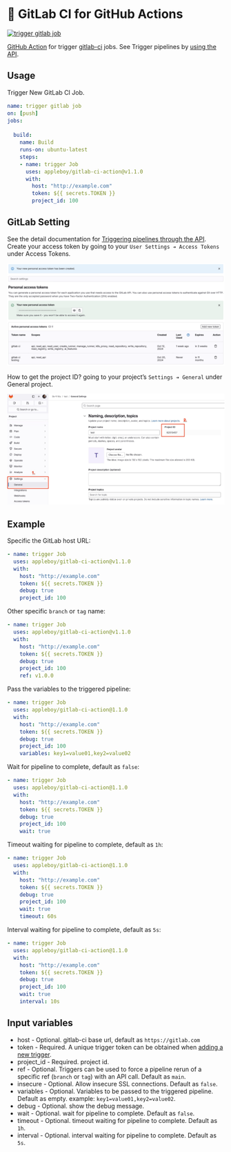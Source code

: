 # 🚀 GitLab CI for GitHub Actions

[![trigger gitlab job](https://github.com/appleboy/gitlab-ci-action/actions/workflows/ci.yml/badge.svg)](https://github.com/appleboy/gitlab-ci-action/actions/workflows/ci.yml)

[GitHub Action](https://github.com/features/actions) for trigger [gitlab-ci](https://about.gitlab.com/gitlab-ci) jobs. See Trigger pipelines by [using the API](https://docs.gitlab.com/ee/ci/triggers/index.html).

## Usage

Trigger New GitLab CI Job.

```yml
name: trigger gitlab job
on: [push]
jobs:

  build:
    name: Build
    runs-on: ubuntu-latest
    steps:
    - name: trigger Job
      uses: appleboy/gitlab-ci-action@v1.1.0
      with:
        host: "http://example.com"
        token: ${{ secrets.TOKEN }}
        project_id: 100

```

## GitLab Setting

See the detail documentation for [Triggering pipelines through the API](https://docs.gitlab.com/ee/ci/triggers/). Create your access token by going to your `User Settings ➔ Access Tokens` under Access Tokens.

![token](./images/user_token.png)

How to get the project ID? going to your project’s `Settings ➔ General` under General project.

![projectID](./images/setting.png)

## Example

Specific the GitLab host URL:

```yml
- name: trigger Job
  uses: appleboy/gitlab-ci-action@v1.1.0
  with:
    host: "http://example.com"
    token: ${{ secrets.TOKEN }}
    debug: true
    project_id: 100
```

Other specific `branch` or `tag` name:

```yml
- name: trigger Job
  uses: appleboy/gitlab-ci-action@v1.1.0
  with:
    host: "http://example.com"
    token: ${{ secrets.TOKEN }}
    debug: true
    project_id: 100
    ref: v1.0.0
```

Pass the variables to the triggered pipeline:

```yml
- name: trigger Job
  uses: appleboy/gitlab-ci-action@1.1.0
  with:
    host: "http://example.com"
    token: ${{ secrets.TOKEN }}
    debug: true
    project_id: 100
    variables: key1=value01,key2=value02
```

Wait for pipeline to complete, default as `false`:

```yml
- name: trigger Job
  uses: appleboy/gitlab-ci-action@1.1.0
  with:
    host: "http://example.com"
    token: ${{ secrets.TOKEN }}
    debug: true
    project_id: 100
    wait: true
```

Timeout waiting for pipeline to complete, default as `1h`:

```yml
- name: trigger Job
  uses: appleboy/gitlab-ci-action@1.1.0
  with:
    host: "http://example.com"
    token: ${{ secrets.TOKEN }}
    debug: true
    project_id: 100
    wait: true
    timeout: 60s
```

Interval waiting for pipeline to complete, default as `5s`:

```yml
- name: trigger Job
  uses: appleboy/gitlab-ci-action@1.1.0
  with:
    host: "http://example.com"
    token: ${{ secrets.TOKEN }}
    debug: true
    project_id: 100
    wait: true
    interval: 10s
```

## Input variables

* host - Optional. gitlab-ci base url, default as `https://gitlab.com`
* token - Required. A unique trigger token can be obtained when [adding a new trigger](https://docs.gitlab.com/ee/ci/triggers/index.html).
* project_id - Required. project id.
* ref - Optional. Triggers can be used to force a pipeline rerun of a specific ref (`branch` or `tag`) with an API call. Default as `main`.
* insecure - Optional. Allow insecure SSL connections. Default as `false`.
* variables - Optional. Variables to be passed to the triggered pipeline. Default as empty. example: `key1=value01,key2=value02`.
* debug - Optional. show the debug message.
* wait - Optional. wait for pipeline to complete. Default as `false`.
* timeout - Optional. timeout waiting for pipeline to complete. Default as `1h`.
* interval - Optional. interval waiting for pipeline to complete. Default as `5s`.
